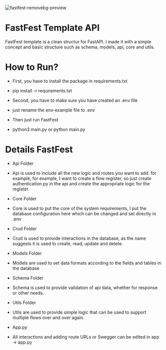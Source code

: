 ![fastfest-removebg-preview](https://github.com/mdhifta/api-services-fastapi/assets/55729354/c0b9bf56-efb1-4f78-b4bc-6e10a37534ce)
# FastFest Template API
FastFest template is a clean structur for FastAPI. I made it with a simple concept and basic structure such as schema, models, api, core and utils.

# How to Run?
* First, you have to install the package in requirements.txt
- pip install -r requirements.txt

* Second, you have to make sure you have created an .env file
- just rename the env-example file to .env

* Then just run FastFest
- python3 main.py or python main.py


# Details FastFest

* Api Folder
- Api is used to include all the new logic and routes you want to add. for example, for example, I want to create a flow register, so just create authentication.py in the api and create the appropriate logic for the register.

* Core Folder
- Core is used to put the core of the system requirements, I put the database configuration here which can be changed and set directly in .env

* Crud Folder
- Crud is used to provide interactions in the database, as the name suggests it is used to create, read, update and delete.

* Models Folder
- Models are used to set data formats according to the fields and tables in the database

* Schema Folder
- Schema is used to provide validation of api data, whether for response or other needs.

* Utils Folder
- Utils are used to provide simple logic that can be used to support multiple flows over and over again.

* App.py 
- All interactions and adding route URLs or Swegger can be edited in app -> app.py
